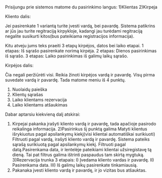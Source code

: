 Prisijungu prie sistemos matome du pasirinkimo langus:
1)Klientas
2)Kirpeja

Kliento dalis:

Jei pasirenkate 1 variantą turite įvesti vardą, bei pavardę.
Sistema patikrins ar jūs jau turite regitraciją kirpykloje, kadangi jau turėdami regitraciją negalite susikurti kitos(bus pateikiama registracijos informacija).

Kitu atveju jums teks praeiti 3 etapų kirpėjos, datos bei laiko etapai.
1 etapas: Iš sąrašo pasirenkate norimą kirpėja.
2 etapas: Dienos pasirinkimas iš sąrašo.
3 etapas: Laiko pasirinkimas iš galimų laikų sąrašo.

Kirpėjos dalis:

Čia negali peržiūrėti visi. Reikia žinoti kirpėjos vardą ir pavardę.
Visų pirma suvedate vardą ir pavardę.
Tada matome meniu iš 4 punktų.
1) Nuolaidų paieška
2) Klientų sąrašas
3) Laiko klientams rezervacija
4) Laiko klientams atšaukimas

Dabar aptarsiu kiekvieną dalį atskirai:
1) Kirpejai pakanka įrašyti kliento vardą ir pavardę, tada apačioje pasirodo reikalinga informacija.
2)Pasirinkus šį punktą galima
	Matyti klientus išrykiuotus pagal apsilankymų kiekį(visi klientai automatiškai surikiuoti)
	Filtruoti pagal vardą, irašyti kliento vardą ir pavardę. Sistema pateiks sąrašą surikiuotą pagal apsilankymų kiekį.
	Filtruoti pagal datą.Pasirenkama data, ir lentelėje pateikiami klientai užsiregistavę tą dieną.	
	Tai pat filtrus galima ištrinti paspaudus tam skirtą mygtuką.
3)Rezervacija trunka 3 etapais:
	I) Įvedama kliento vardas ir pavardę.
	II) Pasirenkama data.
	III) Iš galimų laikų pasirenkate tinkamiausią.
4) Pakanaka įvesti kliento vardą ir pavardę, ir jo vizitas bus atšauktas.